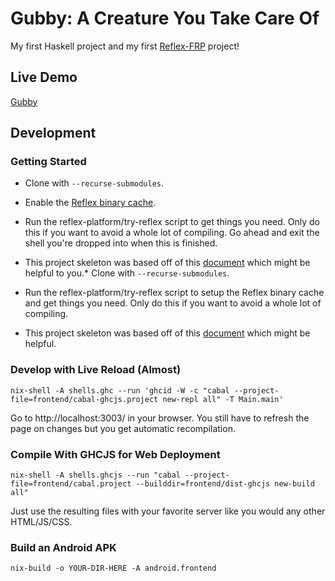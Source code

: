 # Gubby: A Creature You Take Care Of

My first Haskell project and my first [Reflex-FRP](https://reflex-frp.org/) project!

## Live Demo

[Gubby](https://wunderbrick.github.io/)

## Development

### Getting Started

* Clone with `--recurse-submodules`.

* Enable the [Reflex binary cache](https://github.com/reflex-frp/reflex-platform/blob/develop/notes/NixOS.md).

* Run the reflex-platform/try-reflex script to get things you need. Only do this if you want to avoid a whole lot of compiling. Go ahead and exit the shell you're dropped into when this is finished.

* This project skeleton was based off of this [document](https://github.com/reflex-frp/reflex-platform/blob/develop/docs/project-development.rst) which might be helpful to you.* Clone with `--recurse-submodules`.

* Run the reflex-platform/try-reflex script to setup the Reflex binary cache and get things you need. Only do this if you want to avoid a whole lot of compiling.

* This project skeleton was based off of this [document](https://github.com/reflex-frp/reflex-platform/blob/develop/docs/project-development.rst) which might be helpful.

### Develop with Live Reload (Almost)

`nix-shell -A shells.ghc --run 'ghcid -W -c "cabal --project-file=frontend/cabal-ghcjs.project new-repl all" -T Main.main'`

Go to http://localhost:3003/ in your browser. You still have to refresh the page on changes but you get automatic recompilation.

### Compile With GHCJS for Web Deployment

`nix-shell -A shells.ghcjs --run "cabal --project-file=frontend/cabal.project --builddir=frontend/dist-ghcjs new-build all"`

Just use the resulting files with your favorite server like you would any other HTML/JS/CSS.

### Build an Android APK

`nix-build -o YOUR-DIR-HERE -A android.frontend`
